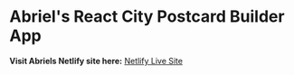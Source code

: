 # Abriel's React City Postcard Builder App

**Visit Abriels Netlify site here:** [Netlify Live Site](https://abriels-city-builder.netlify.app/)

